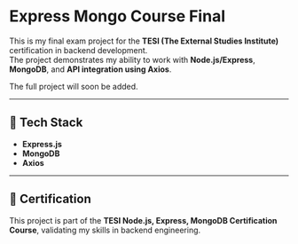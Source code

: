 # Express Mongo Course Final

This is my final exam project for the **TESI (The External Studies Institute)** certification in backend development.  
The project demonstrates my ability to work with **Node.js/Express**, **MongoDB**, and **API integration using Axios**.  

The full project will soon be added.

---

## 📂 Tech Stack  
- **Express.js**
- **MongoDB**
- **Axios**

---

## 📜 Certification  
This project is part of the **TESI Node.js, Express, MongoDB Certification Course**, validating my skills in backend engineering.  
